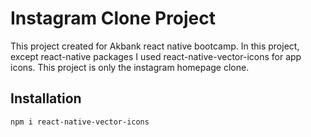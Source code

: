 # Instagram Clone Project
This project created for Akbank react native bootcamp. In this project, except react-native packages I used react-native-vector-icons for app icons.
This project is only the instagram homepage clone.

## Installation

`npm i react-native-vector-icons`

